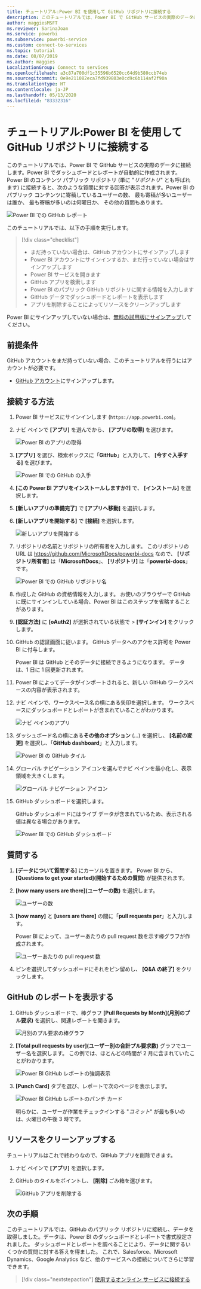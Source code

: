 ```yaml
---
title: チュートリアル:Power BI を使用して GitHub リポジトリに接続する
description: このチュートリアルでは、Power BI で GitHub サービスの実際のデータに接続します。Power BI でダッシュボードとレポートが自動的に作成されます。
author: maggiesMSFT
ms.reviewer: SarinaJoan
ms.service: powerbi
ms.subservice: powerbi-service
ms.custom: connect-to-services
ms.topic: tutorial
ms.date: 08/07/2019
ms.author: maggies
LocalizationGroup: Connect to services
ms.openlocfilehash: a3c87a700df1c35596b6520cc64d9b580ccb74eb
ms.sourcegitcommit: 0e9e211082eca7fd939803e0cd9c6b114af2f90a
ms.translationtype: HT
ms.contentlocale: ja-JP
ms.lasthandoff: 05/13/2020
ms.locfileid: "83332316"
---
```

# <a name="tutorial-connect-to-a-github-repo-with-power-bi"></a>チュートリアル:Power BI を使用して GitHub リポジトリに接続する
このチュートリアルでは、Power BI で GitHub サービスの実際のデータに接続します。Power BI でダッシュボードとレポートが自動的に作成されます。 Power BI のコンテンツ パブリック リポジトリ (単に "*リポジトリ*" とも呼ばれます) に接続すると、次のような質問に対する回答が表示されます。Power BI のパブリック コンテンツに寄稿しているユーザーの数、 最も寄稿が多いユーザーは誰か、 最も寄稿が多いのは何曜日か、 その他の質問もあります。 

![Power BI での GitHub レポート](media/service-tutorial-connect-to-github/power-bi-github-app-tutorial-punch-card.png)

このチュートリアルでは、以下の手順を実行します。

> [!div class="checklist"]
> * まだ持っていない場合は、GitHub アカウントにサインアップします 
> * Power BI アカウントにサインインするか、まだ行っていない場合はサインアップします
> * Power BI サービスを開きます
> * GitHub アプリを検索します
> * Power BI のパブリック GitHub リポジトリに関する情報を入力します
> * GitHub データでダッシュボードとレポートを表示します
> * アプリを削除することによってリソースをクリーンアップします

Power BI にサインアップしていない場合は、[無料の試用版にサインアップ](https://app.powerbi.com/signupredirect?pbi_source=web)してください。

## <a name="prerequisites"></a>前提条件

GitHub アカウントをまだ持っていない場合、このチュートリアルを行うにはアカウントが必要です。 

- [GitHub アカウント](https://docs.microsoft.com/contribute/get-started-setup-github)にサインアップします。


## <a name="how-to-connect"></a>接続する方法
1. Power BI サービスにサインインします (`https://app.powerbi.com`)。 
2. ナビ ペインで **[アプリ]** を選んでから、 **[アプリの取得]** を選びます。
   
   ![Power BI のアプリの取得](media/service-tutorial-connect-to-github/power-bi-github-app-tutorial.png) 

3. **[アプリ]** を選び、検索ボックスに「**GitHub**」と入力して、 **[今すぐ入手する]** を選びます。
   
   ![Power BI での GitHub の入手](media/service-tutorial-connect-to-github/power-bi-github-app-tutorial-app-source.png) 

4. **[この Power BI アプリをインストールしますか?]** で、 **[インストール]** を選択します。
5. **[新しいアプリの準備完了]** で **[アプリへ移動]** を選択します。
6. **[新しいアプリを開始する]** で **[接続]** を選択します。

    ![新しいアプリを開始する](media/service-tutorial-connect-to-github/power-bi-new-app-connect-get-started.png)

7. リポジトリの名前とリポジトリの所有者を入力します。 このリポジトリの URL は https://github.com/MicrosoftDocs/powerbi-docs なので、 **[リポジトリ所有者]** は「**MicrosoftDocs**」、 **[リポジトリ]** は「**powerbi-docs**」です。 
   
    ![Power BI での GitHub リポジトリ名](media/service-tutorial-connect-to-github/power-bi-github-app-tutorial-connect.png)

5. 作成した GitHub の資格情報を入力します。 お使いのブラウザーで GitHub に既にサインインしている場合、Power BI はこのステップを省略することがあります。 

6. **[認証方法]** に **[oAuth2]** が選択されている状態で \> **[サインイン]** をクリックします。

7. GitHub の認証画面に従います。 GitHub データへのアクセス許可を Power BI に付与します。
   
   Power BI は GitHub とそのデータに接続できるようになります。  データは、1 日に 1 回更新されます。

8. Power BI によってデータがインポートされると、新しい GitHub ワークスペースの内容が表示されます。 
9. ナビ ペインで、ワークスペース名の横にある矢印を選択します。 ワークスペースにダッシュボードとレポートが含まれていることがわかります。 

    ![ナビ ペインのアプリ](media/service-tutorial-connect-to-github/power-bi-github-app-tutorial-left-nav-expanded.png)

10. ダッシュボード名の横にある**その他のオプション** (...) を選択し、 **[名前の変更]** を選択し、「**GitHub dashboard**」と入力します。
 
    ![Power BI の GitHub タイル](media/service-tutorial-connect-to-github/power-bi-github-app-tutorial-left-nav.png) 

8. グローバル ナビゲーション アイコンを選んでナビ ペインを最小化し、表示領域を大きくします。

    ![グローバル ナビゲーション アイコン](media/service-tutorial-connect-to-github/power-bi-global-navigation-icon.png)

10. GitHub ダッシュボードを選択します。
    
    GitHub ダッシュボードにはライブ データが含まれているため、表示される値は異なる場合があります。

    ![Power BI での GitHub ダッシュボード](media/service-tutorial-connect-to-github/power-bi-github-app-tutorial-new-dashboard.png)

    

## <a name="ask-a-question"></a>質問する

1. **[データについて質問する]** にカーソルを置きます。 Power BI から、 **[Questions to get your started]\(開始するための質問\)** が提供されます。 

1. **[how many users are there]\(ユーザーの数\)** を選択します。
 
    ![ユーザーの数](media/service-tutorial-connect-to-github/power-bi-github-app-tutorial-qna-how-many-users.png)

13. **[how many]** と **[users are there]** の間に「**pull requests per**」と入力します。 

     Power BI によって、ユーザーあたりの pull request 数を示す棒グラフが作成されます。

    ![ユーザーあたりの pull request 数](media/service-tutorial-connect-to-github/power-bi-github-app-tutorial-qna-how-many-prs.png)


13. ピンを選択してダッシュボードにそれをピン留めし、 **[Q&A の終了]** をクリックします。

## <a name="view-the-github-report"></a>GitHub のレポートを表示する 

1. GitHub ダッシュボードで、棒グラフ **[Pull Requests by Month]\(月別のプル要求\)** を選択し、関連レポートを開きます。

    ![月別のプル要求の棒グラフ](media/service-tutorial-connect-to-github/power-bi-github-app-tutorial-column-chart.png)

2. **[Total pull requests by user]\(ユーザー別の合計プル要求数\)** グラフでユーザー名を選択します。 この例では、ほとんどの時間が 2 月に含まれていたことがわかります。

    ![Power BI GitHub レポートの強調表示](media/service-tutorial-connect-to-github/power-bi-github-app-tutorial-cross-filter-total-prs.png)

3. **[Punch Card]** タブを選び、レポートで次のページを表示します。 
 
    ![Power BI GitHub レポートのパンチ カード](media/service-tutorial-connect-to-github/power-bi-github-app-tutorial-tues-3pm.png)

    明らかに、ユーザーが作業をチェックインする "*コミット*" が最も多いのは、火曜日の午後 3 時です。

## <a name="clean-up-resources"></a>リソースをクリーンアップする

チュートリアルはこれで終わりなので、GitHub アプリを削除できます。 

1. ナビ ペインで **[アプリ]** を選択します。
2. GitHub のタイルをポイントし、 **[削除]** ごみ箱を選びます。

    ![GitHub アプリを削除する](media/service-tutorial-connect-to-github/power-bi-github-app-tutorial-delete.png)

## <a name="next-steps"></a>次の手順

このチュートリアルでは、GitHub のパブリック リポジトリに接続し、データを取得しました。データは、Power BI のダッシュボードとレポートで書式設定されました。 ダッシュボードとレポートを調べることにより、データに関するいくつかの質問に対する答えを得ました。 これで、Salesforce、Microsoft Dynamics、Google Analytics など、他のサービスへの接続についてさらに学習できます。 
 
> [!div class="nextstepaction"]
> [使用するオンライン サービスに接続する](service-connect-to-services.md)


